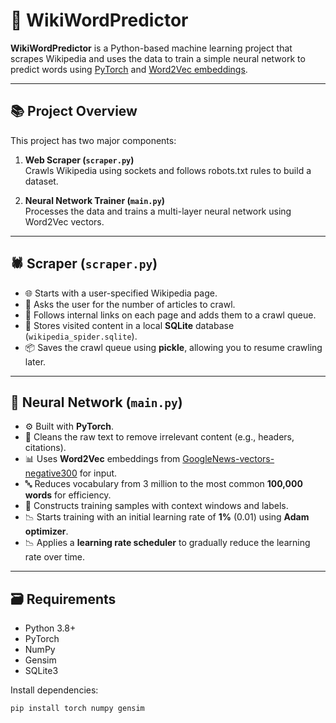 # 🧠 WikiWordPredictor

**WikiWordPredictor** is a Python-based machine learning project that scrapes Wikipedia and uses the data to train a simple neural network to predict words using [PyTorch](https://pytorch.org/) and [Word2Vec embeddings](https://www.kaggle.com/datasets/leadbest/googlenewsvectorsnegative300/).

---

## 📚 Project Overview

This project has two major components:

1. **Web Scraper (`scraper.py`)**  
   Crawls Wikipedia using sockets and follows robots.txt rules to build a dataset.

2. **Neural Network Trainer (`main.py`)**  
   Processes the data and trains a multi-layer neural network using Word2Vec vectors.

---

## 🕷️ Scraper (`scraper.py`)

- 🌐 Starts with a user-specified Wikipedia page.
- 🔁 Asks the user for the number of articles to crawl.
- 🔗 Follows internal links on each page and adds them to a crawl queue.
- 💾 Stores visited content in a local **SQLite** database (`wikipedia_spider.sqlite`).
- 📦 Saves the crawl queue using **pickle**, allowing you to resume crawling later.

---

## 🧠 Neural Network (`main.py`)

- ⚙️ Built with **PyTorch**.
- 🧹 Cleans the raw text to remove irrelevant content (e.g., headers, citations).
- 📊 Uses **Word2Vec** embeddings from [GoogleNews-vectors-negative300](https://www.kaggle.com/datasets/leadbest/googlenewsvectorsnegative300/) for input.
- 🔤 Reduces vocabulary from 3 million to the most common **100,000 words** for efficiency.
- 🧮 Constructs training samples with context windows and labels.
- 📉 Starts training with an initial learning rate of **1%** (0.01) using **Adam optimizer**.
- 📉 Applies a **learning rate scheduler** to gradually reduce the learning rate over time.

---

## 🗃️ Requirements

- Python 3.8+
- PyTorch
- NumPy
- Gensim
- SQLite3

Install dependencies:

```bash
pip install torch numpy gensim
